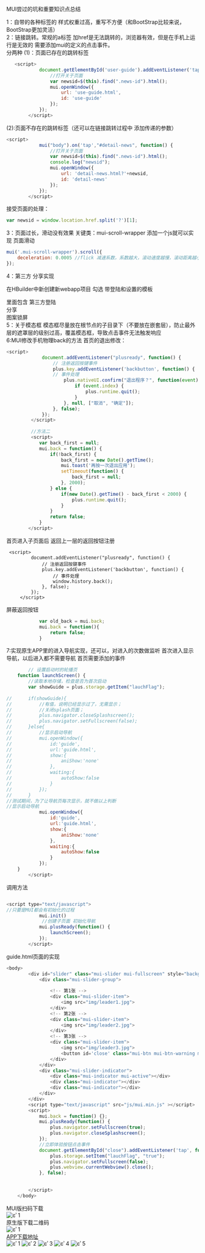 ﻿MUI尝过的坑和重要知识点总结

1：自带的各种标签的 样式权重过高，重写不方便（和BootStrap比较来说，BootStrap更加灵活）<br>
2：链接跳转。常规的a标签 加href是无法跳转的，浏览器有效，但是在手机上运行是无效的
   需要添加mui的定义的点击事件。<br>分两种
(1)：页面已存在的跳转标签<br>
```javascript
   <script>
			document.getElementById('user-guide').addEventListener('tap', function() {
				//打开关于页面
				var newsid=$(this).find(".news-id").html();
				mui.openWindow({
					url: 'use-guide.html',
					id: 'use-guide'
				});
			});
		</script>
```

(2):页面不存在的跳转标签（还可以在链接跳转过程中 添加传递的参数）<br>
```javascript
<script>
			mui("body").on('tap',"#detail-news", function() {
				//打开关于页面
				var newsid=$(this).find(".news-id").html();
				console.log("newsid");
				mui.openWindow({
					url: 'detail-news.html?'+newsid,
					id: 'detail-news'
				});
			});
		</script>

```
接受页面的处理：
```javascript
var newsid = window.location.href.split('?')[1];
```

3：页面过长，滑动没有效果
关键类：mui-scroll-wrapper
添加一个js就可以实现 页面滑动
```javascript
mui('.mui-scroll-wrapper').scroll({
	deceleration: 0.0005 //flick 减速系数，系数越大，滚动速度越慢，滚动距离越小，默认值0.0006
});
```
4：第三方  分享实现

在HBuilder中新创建新webapp项目 勾选 带登陆和设置的模板

里面包含 
第三方登陆<br>
分享<br>
图案锁屏<br>
5：关于模态框
模态框尽量放在根节点的子目录下（不要放在嵌套层），防止最外层的遮罩层的级别过高，覆盖模态框，导致点击事件无法触发响应<br>
6:MUI修改手机物理back的方法
首页的退出修改：
```javascript
<script> 
		     document.addEventListener("plusready", function() { 
		         // 注册返回按键事件 
		         plus.key.addEventListener('backbutton', function() { 
		         // 事件处理 
		             plus.nativeUI.confirm("退出程序？", function(event) { 
		                 if (event.index) { 
		                     plus.runtime.quit(); 
		                 } 
		             }, null, ["取消", "确定"]); 
		         }, false); 
		     }); 
		 </script> 
		 
		 //方法二
		 <script>
			var back_first = null;
			mui.back = function() {
				if(!back_first) {
					back_first = new Date().getTime();
					mui.toast('再按一次退出应用');
					setTimeout(function() {
						back_first = null;
					}, 2000);
				} else {
					if(new Date().getTime() - back_first < 2000) {
						plus.runtime.quit();
					}
				}
				return false;
			}
		</script>

```
首页进入子页面后 返回上一层的返回按钮注册
```javaccript
 <script> 
	     document.addEventListener("plusready", function() { 
	         // 注册返回按键事件 
	         plus.key.addEventListener('backbutton', function() { 
	             // 事件处理 
	             window.history.back(); 
	         }, false); 
	     }); 
	 </script> 
```
屏蔽返回按钮
```javascript
			var old_back = mui.back;
		    mui.back = function(){
		        return false;
		    }
```		   
7:实现原生APP里的进入导航实现，还可以，对进入的次数做监听
首次进入显示导航，以后进入都不需要导航
首页需要添加的事件
```javascript
		// 设置启动时的轮播页
	function launchScreen() {
		//读取本地存储，检查是否为首次启动
		var showGuide = plus.storage.getItem("lauchFlag");
		
//		if(showGuide){ 
//			//有值，说明已经显示过了，无需显示；
//			//关闭splash页面；
//			plus.navigator.closeSplashscreen();
//			plus.navigator.setFullscreen(false);
//		}else{
//			//显示启动导航
//			mui.openWindow({
//				id:'guide',
//				url:'guide.html',
//				show:{
//					aniShow:'none'
//				},
//				waiting:{
//					autoShow:false
//				}
//			});
//		}
//测试期间，为了让导航页每次显示，就不做以上判断
//显示启动导航
			mui.openWindow({
				id:'guide',
				url:'guide.html',
				show:{
					aniShow:'none'
				},
				waiting:{
					autoShow:false
				}
			});
	}
		</script>

```
调用方法
```javascript

<script type="text/javascript">
//只要是MUI都会有初始化的过程
			mui.init()
			 //创建子页面 初始化导航
			mui.plusReady(function() {
				launchScreen();
			});
		</script>

```
guide.html页面的实现
```javascript
<body>
		<div id="slider" class="mui-slider mui-fullscreen" style="background-color: black;">
			<div class="mui-slider-group">
				
				<!-- 第1张 -->
				<div class="mui-slider-item">
					<img src="img/leader1.jpg">
				</div>
				<!-- 第2张 -->
				<div class="mui-slider-item">
					<img src="img/leader2.jpg">
				</div>
				<!-- 第3张 -->
				<div class="mui-slider-item">
					<img src="img/leader3.jpg">
					<button id='close' class="mui-btn mui-btn-warning mui-btn-outlined"></button>
				</div>
			</div>
			<div class="mui-slider-indicator">
				<div class="mui-indicator mui-active"></div>
				<div class="mui-indicator"></div>
				<div class="mui-indicator"></div>
			</div>
		</div>
		<script type="text/javascript" src="js/mui.min.js" ></script>
		<script>
			mui.back = function() {};
			mui.plusReady(function() {
				plus.navigator.setFullscreen(true);
				plus.navigator.closeSplashscreen();
			});
			//立即体验按钮点击事件
			document.getElementById("close").addEventListener('tap', function(event) {
				plus.storage.setItem("lauchFlag", "true"); 
				plus.navigator.setFullscreen(false);
				plus.webview.currentWebview().close();
			}, false);
			
			
		</script>
	</body>
```


MUI版扫码下载<br>
![ͼʾ 1](http://i.niupic.com/images/2017/01/13/bTLLwO.png)<br>
原生版下载二维码<br>
![ͼʾ 1](https://i.niupic.com/images/2017/02/07/i8GfVw.png)<br>
[APP下载地址](http://fir.im/nbx8)<br>
![ͼʾ 1](https://i.niupic.com/images/2016/12/12/Z4pu9p.jpg)
![ͼʾ 2](https://i.niupic.com/images/2016/12/12/Flttxd.jpg)
![ͼʾ 3](https://i.niupic.com/images/2016/12/12/L8krcb.jpg)
![ͼʾ 4](https://i.niupic.com/images/2016/12/12/abuwXk.jpg)
![ͼʾ 5](https://i.niupic.com/images/2016/12/12/gn9gXG.jpg)
